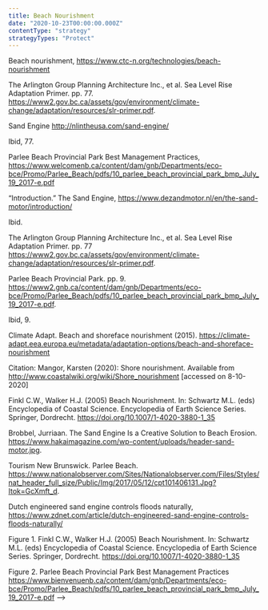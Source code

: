 ```yaml
---
title: Beach Nourishment
date: "2020-10-23T00:00:00.000Z"
contentType: "strategy"
strategyTypes: "Protect"
---
```


<!-- Regular citations -->
[^1]:
  Beach nourishment, https://www.ctc-n.org/technologies/beach-nourishment
[^2]:
  The Arlington Group Planning Architecture Inc., et al. Sea Level Rise Adaptation Primer. pp. 77. https://www2.gov.bc.ca/assets/gov/environment/climate-change/adaptation/resources/slr-primer.pdf.
[^3]:
  Sand Engine http://nlintheusa.com/sand-engine/
[^4]:
  Ibid, 77.
[^5]:
  Parlee Beach Provincial Park Best Management Practices, https://www.welcomenb.ca/content/dam/gnb/Departments/eco-bce/Promo/Parlee_Beach/pdfs/10_parlee_beach_provincial_park_bmp_July_19_2017-e.pdf
[^6]:
  “Introduction.” The Sand Engine, https://www.dezandmotor.nl/en/the-sand-motor/introduction/
[^7]:
  Ibid.
[^8]:
  The Arlington Group Planning Architecture Inc., et al. Sea Level Rise Adaptation Primer. pp. 77 https://www2.gov.bc.ca/assets/gov/environment/climate-change/adaptation/resources/slr-primer.pdf.
[^9]:
  Parlee Beach Provincial Park. pp. 9. https://www2.gnb.ca/content/dam/gnb/Departments/eco-bce/Promo/Parlee_Beach/pdfs/10_parlee_beach_provincial_park_bmp_July_19_2017-e.pdf.
[^10]:
  Ibid, 9.
[^11]:
  Climate Adapt. Beach and shoreface nourishment (2015). https://climate-adapt.eea.europa.eu/metadata/adaptation-options/beach-and-shoreface-nourishment 
[^12]:
  Citation: Mangor, Karsten (2020): Shore nourishment. Available from http://www.coastalwiki.org/wiki/Shore_nourishment [accessed on 8-10-2020] 
[^13]:
  Finkl C.W., Walker H.J. (2005) Beach Nourishment. In: Schwartz M.L. (eds) Encyclopedia of Coastal Science. Encyclopedia of Earth Science Series. Springer, Dordrecht. https://doi.org/10.1007/1-4020-3880-1_35


<!-- Images -->

[^i1]:
  Brobbel, Jurriaan. The Sand Engine Is a Creative Solution to Beach Erosion. https://www.hakaimagazine.com/wp-content/uploads/header-sand-motor.jpg.
[^i2]:
  Tourism New Brunswick. Parlee Beach. https://www.nationalobserver.com/Sites/Nationalobserver.com/Files/Styles/nat_header_full_size/Public/Img/2017/05/12/cpt101406131.Jpg?Itok=GcXmft_d.
[^i3]:
  Dutch engineered sand engine controls floods naturally, https://www.zdnet.com/article/dutch-engineered-sand-engine-controls-floods-naturally/
[^i4]:
  Figure 1. Finkl C.W., Walker H.J. (2005) Beach Nourishment. In: Schwartz M.L. (eds) Encyclopedia of Coastal Science. Encyclopedia of Earth Science Series. Springer, Dordrecht. https://doi.org/10.1007/1-4020-3880-1_35 
[^i5]:
  Figure 2. Parlee Beach Provincial Park
  Best Management Practices https://www.bienvenuenb.ca/content/dam/gnb/Departments/eco-bce/Promo/Parlee_Beach/pdfs/10_parlee_beach_provincial_park_bmp_July_19_2017-e.pdf -->
